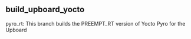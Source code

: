 ## build_upboard_yocto

pyro_rt: This branch builds the PREEMPT_RT version of Yocto Pyro for the Upboard


